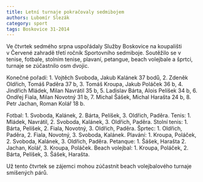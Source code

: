 ```yaml
---
title: Letní turnaje pokračovaly sedmibojem
authors: Lubomír Slezák
category: sport
tags: Boskovice 31-2014 
---
```


Ve čtvrtek sedmého srpna uspořádaly Služby Boskovice na koupališti v Červené zahradě třetí ročník Sportovního sedmiboje. Soutěžilo se v tenise, fotbale, stolním tenise, plavaní, petangue, beach volejbale a šprtci, turnaje se zúčastnilo osm dvojic.

Konečné pořadí: 1. Vojtěch Svoboda, Jakub Kalánek 37 bodů, 2. Zdeněk Oldřich, Tomáš Paděra 37 b, 3. Tomáš Kroupa, Jakub Poláček 36 b, 4. Jindřich Mládek, Milan Navrátil 35 b, 5. Ladislav Bárta, Alois Pelíšek 34 b, 6. Ondřej Fiala, Milan Novotný 31 b, 7. Michal Šášek, Michal Harašta 24 b, 8. Petr Jachan, Roman Kolář 18 b.

Fotbal: 1. Svoboda, Kalánek, 2. Bárta, Pelíšek, 3. Oldřich, Paděra. Tenis: 1. Mládek, Navrátil, 2. Svoboda, Kalánek, 3. Oldřich, Paděra. Stolní tenis: 1. Bárta, Pelíšek, 2. Fiala, Novotný, 3. Oldřich, Paděra. Šprtec: 1. Oldřich, Paděra, 2. Fiala, Novotný, 3. Svoboda, Kalánek. Plavání: 1. Kroupa, Poláček, 2. Svoboda, Kalánek, 3. Oldřich, Paděra. Petanque: 1. Šášek, Harašta 2. Jachan, Kolář, 3. Kroupa, Poláček. Beach volejbal: 1. Kroupa, Poláček, 2. Bárta, Pelíšek, 3. Šášek, Harašta.

Už tento čtvrtek se zájemci mohou zúčastnit beach volejbalového turnaje smíšených párů.